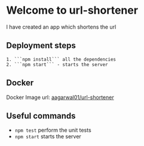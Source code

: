 # Welcome to url-shortener

I have created an app which shortens the url 

## Deployment steps
    1. ```npm install``` all the dependencies
    2. ```npm start``` - starts the server

## Docker
Docker Image url: [aagarwal01/url-shortener](https://hub.docker.com/r/aagarwal01/url-shortener)

## Useful commands

 * `npm test`         perform the unit tests
 * `npm start`        starts the server
 